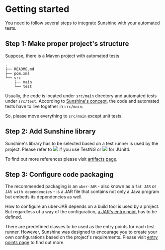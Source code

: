 # Getting started
You need to follow several steps to integrate Sunshine with your automated tests.

## Step 1: Make proper project's structure
Suppose, there is a Maven project with automated tests
```
.
├── README.md
├── pom.xml
└── src
    ├── main
    └── test
```
Usually, the code is located under `src/main` directory and automated tests under `src/test`.
According to [Sunshine's concept](concept.md), the code and automated tests have to live together in `src/main`.

So, please move everything to `src/main` except unit tests.

## Step 2: Add Sunshine library
Sunshine's library has to be selected based on a test runner is used by the project.
Please refer to
[![](https://img.shields.io/maven-central/v/org.tatools/sunshine-testng.svg?label=sunshine-testng)](https://search.maven.org/search?q=g:%22org.tatools%22%20AND%20a:%22sunshine-testng%22)
if you use TestNG or
[![](https://img.shields.io/maven-central/v/org.tatools/sunshine-junit4.svg?label=sunshine-junit4)](https://search.maven.org/search?q=g:%22org.tatools%22%20AND%20a:%22sunshine-junit4%22)
for JUnit4.

To find out more references please visit [artifacts page](artifacts.md).

## Step 3: Configure code packaging
The recommended packaging is an `uber-JAR` - also known as a `fat JAR` or `JAR with dependencies` -
is a JAR file that contains not only a Java program but embeds its dependencies as well.

How to configure an uber-JAR depends on a build tool is used by a project. But regardless of a way
of the configuration, [a JAR's entry point](https://docs.oracle.com/javase/tutorial/deployment/jar/appman.html)
has to be defined.

There are predefined classes to be used as the entry points for each test runner. However,
Sunshine was designed to encourage you to create your own configurations based on the project's requirements. 
Please visit [entry points page](entry-points.md) to find out more.
